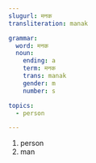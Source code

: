 ```yaml
---
slugurl: मनक
transliteration: manak

grammar:
  word: मनक
  noun:
    ending: a
    term: मनक
    trans: manak
    gender: m
    number: s

topics:
  - person

---
```


<word-pos pos="noun">

<word-meanings>

1. person
2. man

</word-meanings>

<noun-decl :grammar="grammar"></noun-decl>

</word-pos>
